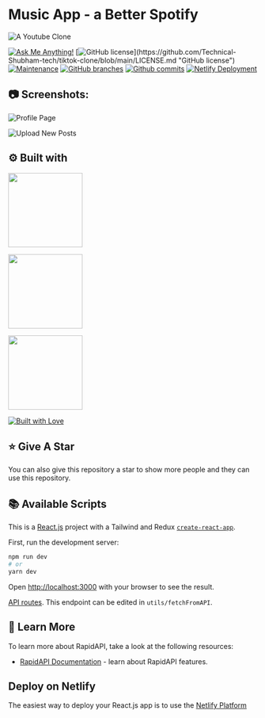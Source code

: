 # Music App - a Better Spotify

![A Youtube Clone](https://res.cloudinary.com/antonjs/image/upload/v1665406766/music-01_itlexc.png "Music App")

[![Ask Me Anything!](https://img.shields.io/badge/Ask%20me-anything-1abc9c.svg)](https://github.com/azvontsov "Ask Me Anything!")
[![GitHub license](https://img.shields.io/github/license/Technical-Shubham-tech/tiktok-clone?)](https://github.com/Technical-Shubham-tech/tiktok-clone/blob/main/LICENSE.md "GitHub license")
[![Maintenance](https://img.shields.io/badge/Maintained%3F-yes-green.svg)](https://github.com/azvontsov/newtube/commits/main "Maintenance")
[![GitHub branches](https://badgen.net/github/branches/Technical-Shubham-tech/tiktok-clone/)](https://github.com/azvontsov/newtube/branches "GitHub branches")
[![Github commits](https://badgen.net/github/commits/Technical-Shubham-tech/tiktok-clone/main/)](https://github.com/azvontsov/newtube/commits "Github commits")
[![Netlify Deployment](https://img.shields.io/badge/Netlify-27B799?style=for-the-badge&logo=netlify&logoColor=white)](https://new-tube.netlify.app// "Netlify Deployment")

## :camera: Screenshots:

![Profile Page](https://res.cloudinary.com/antonjs/image/upload/v1665407017/music-02_lpp4if.png "Related Songs Page")

![Upload New Posts](https://res.cloudinary.com/antonjs/image/upload/v1665407017/music-03_tgx0at.png "Lyrics Page")

## :gear: Built with

[<img src="https://img.shields.io/badge/JavaScript-FCDC00?style=for-the-badge&logo=javascript&logoColor=white" width="150"  />](https://www.javascript.com/ "JavaScript")

[<img src="https://img.shields.io/badge/React-20232A?style=for-the-badge&logo=react&logoColor=61DAFB" width="150" />](https://reactjs.org/ "React JS")

[<img src="https://img.shields.io/badge/TAILWIND_CSS-007FFF?style=for-the-badge&logo=material-ui&logoColor=white" width="150" />](https://mui.com/ "TailwindCss")

[<img src="http://ForTheBadge.com/images/badges/built-with-love.svg" alt="Built with Love">](https://github.com/azvontsov "Built with Love")

## :star: Give A Star

You can also give this repository a star to show more people and they can use this repository.

## :books: Available Scripts

This is a [React.js](https://reactjs.org/) project with a Tailwind and Redux [`create-react-app`](https://create-react-app.dev/).

First, run the development server:

```bash
npm run dev
# or
yarn dev
```

Open [http://localhost:3000](http://localhost:3000) with your browser to see the result.

[API routes](https://rapidapi.com/hub). This endpoint can be edited in `utils/fetchFromAPI`.

## :page_with_curl: Learn More

To learn more about RapidAPI, take a look at the following resources:

- [RapidAPI Documentation](https://rapidapi.com/hub) - learn about RapidAPI features.

## Deploy on Netlify

The easiest way to deploy your React.js app is to use the [Netlify Platform](https://www.netlify.com/)
